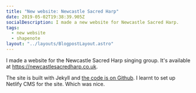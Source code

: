 ```yaml
---
title: "New website: Newcastle Sacred Harp"
date: 2019-05-02T19:38:39.905Z
socialDescription: I made a new website for Newcastle Sacred Harp.
tags:
  - new website
  - shapenote
layout: "../layouts/BlogpostLayout.astro"
---
```

I made a website for the Newcastle Sacred Harp singing group. It's available at <https://newcastlesacredharp.co.uk>.

The site is built with Jekyll and [the code is on Github](https://github.com/newcastle-shapenote/newcastle-shapenote-website). I learnt to set up Netlify CMS for the site. Which was nice.
